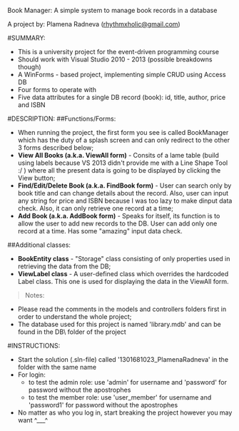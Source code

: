 Book Manager: A simple system to manage book records in a database

A project by: Plamena Radneva (rhythmxholic@gmail.com)

#SUMMARY:
* This is a university project for the event-driven programming course
* Should work with Visual Studio 2010 - 2013 (possible breakdowns though)
* A WinForms - based project, implementing simple CRUD using Access DB
* Four forms to operate with
* Five data attributes for a single DB record (book): id, title, author, price and ISBN
	
#DESCRIPTION: 
##Functions/Forms:
* When running the project, the first form you see is called BookManager which has the duty of
a splash screen and can only redirect to the other 3 forms described below;
* <b>View All Books (a.k.a. ViewAll form)</b> - Consits of a lame table (build using labels because VS 2013 didn't provide me with a Line Shape Tool :/ )
where all the present data is going to be displayed by clicking the View button;
* <b>Find/Edit/Delete Book (a.k.a. FindBook form)</b> - User can search only by book title and can change details about the record.
Also, user can input any string for price and ISBN because I was too lazy to make dinput data check. Also, it can
only retrieve one record at a time;
* <b>Add Book (a.k.a. AddBook form)</b> - Speaks for itself, its function is to allow the user to add new records to the DB.
User can add only one record at a time. Has some "amazing" input data check.

##Additional classes:
* <b>BookEntity class</b> - "Storage" class consisting of only properties used in retrieving the data from the DB;
* <b>ViewLabel class</b> - A user-defined class which overrides the hardcoded Label class. This one is used
for displaying the data in the ViewAll form.

>Notes: 
- Please read the comments in the models and controllers folders first in order to understand the whole project;
- The database used for this project is named 'library.mdb' and can be found in the DB\ folder of the project

#INSTRUCTIONS:
* Start the solution (.sln-file) called '1301681023_PlamenaRadneva' in the folder with the same name
* For login:
	- to test the admin role: use 'admin' for username and 'password' for password without the apostrophes
	- to test the member role: use 'user_member' for username and 'password1' for password without the apostrophes
* No matter as who you log in, start breaking the project however you may want ^___^

